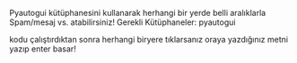 
Pyautogui kütüphanesini kullanarak herhangi bir yerde belli aralıklarla Spam/mesaj vs. atabilirsiniz!
Gerekli Kütüphaneler: pyautogui

kodu çalıştırdıktan sonra herhangi biryere tıklarsanız oraya yazdığınız metni yazıp enter basar!
